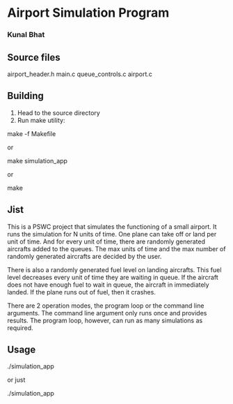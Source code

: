 # Airport Simulation Program
### Kunal Bhat

## Source files
airport_header.h
main.c
queue_controls.c
airport.c

## Building 
1. Head to the source directory
2. Run make utility:

make -f Makefile 

or 

make simulation_app

or

make


## Jist

This is a PSWC project that simulates the functioning of a small airport. It runs the simulation for N units of time. One plane can take off or land per unit of time. And for every unit of time, there are randomly generated aircrafts added to the queues. The max units of time and the max number of randomly generated aircrafts are decided by the user. 

There is also a randomly generated fuel level on landing aircrafts. This fuel level decreases every unit of time they are waiting in queue. If the aircraft does not have enough fuel to wait in queue, the aircraft in immediately landed. If the plane runs out of fuel, then it crashes.

There are 2 operation modes, the program loop or the command line arguments. The command line argument only runs once and provides results. The program loop, however, can run as many simulations as required. 

## Usage

./simulation_app <max units of time> <max number of randomly generated aircrafts>

or just

./simulation_app 